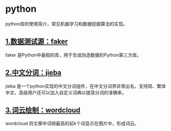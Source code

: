 # python
python库的使用简介，常见机器学习和数据挖掘算法的实现。

## [1.数据测试源：faker](https://github.com/RegentWan/python/tree/master/faker)
faker 是Python中最假的库，用于生成伪造数据的Python第三方库。
## [2.中文分词：jieba](https://github.com/RegentWan/python/tree/master/jieba)
jieba 是一个python实现的中文分词组件，在中文分词界非常出名，支持简、繁体中文，高级用户还可以加入自定义词典以提高分词的准确率。
## [3.词云绘制：wordcloud](https://github.com/RegentWan/python/tree/master/wordcloud)
wordcloud 将文章中词频最高的前k个词显示在图片中，形成词云。
